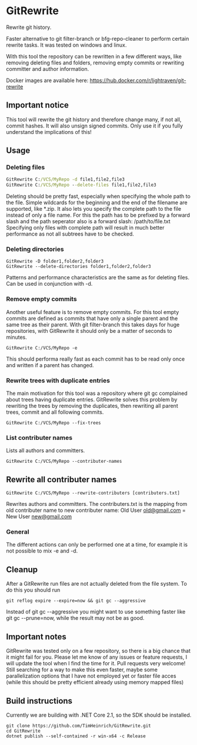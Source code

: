 # GitRewrite
Rewrite git history.

Faster alternative to git filter-branch or bfg-repo-cleaner to perform certain rewrite tasks.
It was tested on windows and linux.

With this tool the repository can be rewritten in a few different ways, like removing deleting files and folders, 
removing empty commits or rewriting committer and author information.

Docker images are available here: https://hub.docker.com/r/lightraven/git-rewrite

## Important notice
This tool will rewrite the git history and therefore change many, if not all, commit hashes.
It will also unsign signed commits. 
Only use it if you fully understand the implications of this!

## Usage
### Deleting files
```cmd
GitRewrite C:/VCS/MyRepo -d file1,file2,file3
GitRewrite C:/VCS/MyRepo --delete-files file1,file2,file3
```
Deleting should be pretty fast, especially when specifying the whole path to the file. 
Simple wildcards for the beginning and the end of the filename are supported, like &ast;.zip.
It also lets you specify the complete path to the file instead of only a file name.
For this the path has to be prefixed by a forward slash and the path seperator also is a forward slash: /path/to/file.txt
Specifying only files with complete path will result in much better performance as not all subtrees have to be checked.

### Deleting directories
```
GitRewrite -D folder1,folder2,folder3
GitRewrite --delete-directories folder1,folder2,folder3
```
Patterns and performance characteristics are the same as for deleting files. Can be used in conjunction with -d.

### Remove empty commits
Another useful feature is to remove empty commits. 
For this tool empty commits are defined as commits that have only a single parent and the same tree as their parent.
With git filter-branch this takes days for huge repositories, with GitRewrite it should only be a matter of seconds to minutes.
```
GitRewrite C:/VCS/MyRepo -e
```
This should performa really fast as each commit has to be read only once and written if a parent has changed.

### Rewrite trees with duplicate entries
The main motivation for this tool was a repository where git gc complained about trees having duplicate entries. 
GitRewrite solves this problem by rewriting the trees by removing the duplicates, then rewriting all parent trees, commit and all following commits.
```
GitRewrite C:/VCS/MyRepo --fix-trees
```

### List contributer names
Lists all authors and committers.
```
GitRewrite C:/VCS/MyRepo --contributer-names
```

## Rewrite all contributer names
```
GitRewrite C:/VCS/MyRepo --rewrite-contributers [contributers.txt]
```
Rewrites authors and committers.
The contributers.txt is the mapping from old contributer name to new contributer name:
  Old User <old@gmail.com> = New User <new@gmail.com>

### General 
The different actions can only be performed one at a time, for example it is not possible to mix -e and -d.

## Cleanup
After a GitRewrite run files are not actually deleted from the file system. To do this you should run
```
git reflog expire --expire=now && git gc --aggressive
```
Instead of git gc --aggressive you might want to use something faster like git gc --prune=now, while the result may not be as good.

## Important notes
GitRewrite was tested only on a few repository, so there is a big chance that it might fail for you.
Please let me know of any issues or feature requests, I will update the tool when I find the time for it. 
Pull requests very welcome! Still searching for a way to make this even faster, maybe some parallelization options that I have not employed yet or faster file acces (while this should be pretty efficient already using memory mapped files)

## Build instructions
Currently we are building with .NET Core 2.1, so the SDK should be installed.
```
git clone https://github.com/TimHeinrich/GitRewrite.git
cd GitRewrite
dotnet publish --self-contained -r win-x64 -c Release 
```
